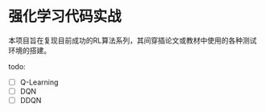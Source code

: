 # 强化学习代码实战

本项目旨在复现目前成功的RL算法系列，其间穿插论文或教材中使用的各种测试环境的搭建。

todo:

- [ ] Q-Learning
- [ ] DQN
- [ ] DDQN